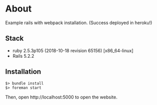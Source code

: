 # About
Example rails with webpack installation. (Success deployed in heroku!)

## Stack
- ruby 2.5.3p105 (2018-10-18 revision 65156) [x86_64-linux]
- Rails 5.2.2

## Installation
```
$> bundle install
$> foreman start
```
Then, open http://localhost:5000 to open the website.
